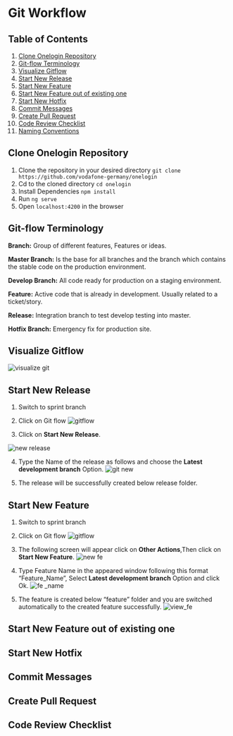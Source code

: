 # Git Workflow

## Table of Contents

1. [Clone Onelogin Repository](#clone-onelogin-repository)
2. [Git-flow Terminology](#git-flow-terminology)
3. [Visualize Gitflow](#visualize-gitflow)
4. [Start New Release](#start-new-release)
5. [Start New Feature](#start-new-feature)
6. [Start New Feature out of existing one](#start-new-feature-out-of-existing-one)
7. [Start New Hotfix](#start-new-hotfix)
8. [Commit Messages](#commit-messages)
9. [Create Pull Request](#create-pull-request)
10. [Code Review Checklist](#code-review-checklist)
11. [Naming Conventions](#naming-conventions)


## Clone Onelogin Repository
1. Clone the repository in your desired directory
`git clone https://github.com/vodafone-germany/onelogin`
2. Cd to the cloned directory
`cd onelogin`
3. Install Dependencies
`npm install`
4. Run `ng serve`
5. Open `localhost:4200` in the browser

## Git-flow Terminology
**Branch:** Group of different features, Features or ideas.

**Master Branch:** Is the base for all branches and the branch which contains the stable code on the production environment. 

**Develop Branch:** All code ready for production on a staging environment.

**Feature:** Active code that is already in development. Usually related to a ticket/story.

**Release:** Integration branch to test develop testing into master.

**Hotfix Branch:** Emergency fix for production site.
## Visualize Gitflow
![visualize git](https://cloud.githubusercontent.com/assets/12252068/22692749/14d09ea8-ed49-11e6-9c68-9fc5435613a4.png)
## Start New Release
1. Switch to sprint branch
2. Click on Git flow
![gitflow](https://cloud.githubusercontent.com/assets/12252068/22692868/8e6e030e-ed49-11e6-8fb5-c424f54df136.png)

3. Click on **Start New Release**.

![new release](https://cloud.githubusercontent.com/assets/12252068/22692912/c1cd5128-ed49-11e6-8a6e-12d6ee8fd95a.png)

4. Type the Name of the release as follows and choose the **Latest development branch** Option.
![git new](https://cloud.githubusercontent.com/assets/12252068/22692977/0880d0e0-ed4a-11e6-9358-13d253ab5001.png)

5. The release will be successfully created below release folder.

## Start New Feature
1. Switch to sprint branch
2. Click on Git flow
![gitflow](https://cloud.githubusercontent.com/assets/12252068/22692868/8e6e030e-ed49-11e6-8fb5-c424f54df136.png)

3.	The following screen will appear click on **Other Actions**,Then click on **Start New Feature**.
![new fe](https://cloud.githubusercontent.com/assets/12252068/22693084/864756b6-ed4a-11e6-8e1a-c873e1f380b1.jpg)

4. Type Feature Name in the appeared window following this format “Feature_Name”, Select **Latest development branch** Option and click Ok.
![fe _name](https://cloud.githubusercontent.com/assets/12252068/22693170/c8f1fee4-ed4a-11e6-92ab-7f0101fc1f69.png)

5.	The feature is created below “feature” folder and you are switched automatically to the created feature successfully.
![view_fe](https://cloud.githubusercontent.com/assets/12252068/22693198/e8943f64-ed4a-11e6-9bbb-01a30251c175.png)

## Start New Feature out of existing one
## Start New Hotfix
## Commit Messages
## Create Pull Request
## Code Review Checklist

